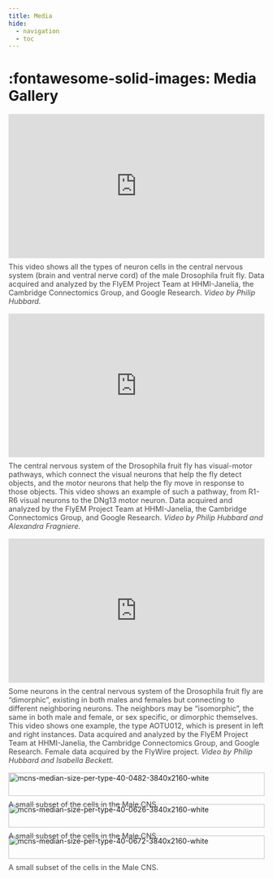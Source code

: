 ```yaml
---
title: Media
hide:
  - navigation
  - toc
---
```


# :fontawesome-solid-images: Media Gallery

<style>
.gallery { display: grid; gap: 1rem; grid-template-columns: repeat(auto-fit, minmax(280px, 1fr)); }
.gallery figure { margin: 0; }
.video-container { position: relative; padding-bottom: 56.25%; height: 0; overflow: hidden; }
.video-container iframe { position: absolute; top: 0; left: 0; width: 100%; height: 100%; }
.gallery img { width: 100%; height: auto; display: block; }
figcaption { margin-top: 0.5rem; font-size: 0.9rem; opacity: 0.8; }
</style>

<div class="gallery">

  <figure>
    <div class="video-container">
      <iframe src="https://www.youtube.com/embed/NFeNxwjzueg" title="YouTube video NFeNxwjzueg" frameborder="0" allow="accelerometer; autoplay; clipboard-write; encrypted-media; gyroscope; picture-in-picture; web-share" allowfullscreen loading="lazy"></iframe>
    </div>
    <figcaption>This video shows all the types of neuron cells in the central nervous system (brain and ventral nerve cord) of the male Drosophila fruit fly. Data acquired and analyzed by the FlyEM Project Team at HHMI-Janelia, the Cambridge Connectomics Group, and Google Research. <i>Video by Philip Hubbard.</i></figcaption>
  </figure>

  <figure>
    <div class="video-container">
      <iframe src="https://www.youtube.com/embed/TQ0T4C7noMo" title="YouTube video TQ0T4C7noMo" frameborder="0" allow="accelerometer; autoplay; clipboard-write; encrypted-media; gyroscope; picture-in-picture; web-share" allowfullscreen loading="lazy"></iframe>
    </div>
    <figcaption>The central nervous system of the Drosophila fruit fly has visual-motor pathways, which connect the visual neurons that help the fly detect objects, and the motor neurons that help the fly move in response to those objects. This video shows an example of such a pathway, from R1-R6 visual neurons to the DNg13 motor neuron. Data acquired and analyzed by the FlyEM Project Team at HHMI-Janelia, the Cambridge Connectomics Group, and Google Research. <i>Video by Philip Hubbard and Alexandra Fragniere.</i></figcaption>
  </figure>

  <figure>
    <div class="video-container">
      <iframe src="https://www.youtube.com/embed/mNV_ypFXKwg" title="YouTube video mNV_ypFXKwg" frameborder="0" allow="accelerometer; autoplay; clipboard-write; encrypted-media; gyroscope; picture-in-picture; web-share" allowfullscreen loading="lazy"></iframe>
    </div>
    <figcaption>Some neurons in the central nervous system of the Drosophila fruit fly are “dimorphic”, existing in both males and females but connecting to different neighboring neurons. The neighbors may be “isomorphic”, the same in both male and female, or sex specific, or dimorphic themselves. This video shows one example, the type AOTU012, which is present in left and right instances. Data acquired and analyzed by the FlyEM Project Team at HHMI-Janelia, the Cambridge Connectomics Group, and Google Research. Female data acquired by the FlyWire project. <i>Video by Philip Hubbard and Isabella Beckett.</i></figcaption>
  </figure>

  <figure>
    <img src="_static/mcns-median-size-per-type-40-0482-3840x2160-white.png" alt="mcns-median-size-per-type-40-0482-3840x2160-white" loading="lazy" />
    <figcaption>A small subset of the cells in the Male CNS.</figcaption>
  </figure>

  <figure>
    <img src="_static/mcns-median-size-per-type-40-0626-3840x2160-white.png" alt="mcns-median-size-per-type-40-0626-3840x2160-white" loading="lazy" />
    <figcaption>A small subset of the cells in the Male CNS.</figcaption>
  </figure>

  <figure>
    <img src="_static/mcns-median-size-per-type-40-0672-3840x2160-white.png" alt="mcns-median-size-per-type-40-0672-3840x2160-white" loading="lazy" />
    <figcaption>A small subset of the cells in the Male CNS.</figcaption>
  </figure>

</div>

